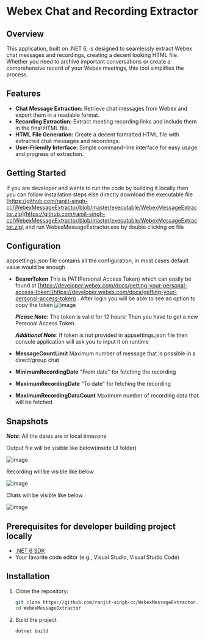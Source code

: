 # Webex Chat and Recording Extractor

## Overview

This application, built on .NET 6, is designed to seamlessly extract Webex chat messages and recordings, creating a decent looking HTML file. Whether you need to archive important conversations or create a comprehensive record of your Webex meetings, this tool simplifies the process.

## Features

- **Chat Message Extraction:** Retrieve chat messages from Webex and export them in a readable format.
- **Recording Extraction:** Extract meeting recording links and include them in the final HTML file.
- **HTML File Generation:** Create a decent formatted HTML file with extracted chat messages and recordings.
- **User-Friendly Interface:** Simple command-line interface for easy usage and progress of extraction.

## Getting Started

If you are developer and wants to run the code by building it locally then you can follow installation steps else directly download the executable file [https://github.com/ranjit-singh-cc/WebexMessageExtractor/blob/master/executable/WebexMessageExtractor.zip](https://github.com/ranjit-singh-cc/WebexMessageExtractor/blob/master/executable/WebexMessageExtractor.zip) and run WebexMessageExtractor.exe by double clicking on file

## Configuration

appsettings.json file contains all the configuration, in most cases default value would be enough

- **BearerToken** This is PAT(Personal Access Token) which can easily be found at [https://developer.webex.com/docs/getting-your-personal-access-token](https://developer.webex.com/docs/getting-your-personal-access-token) . After login you will be able to see an option to copy the token
  ![image](https://github.com/ranjit-singh-cc/WebexMessageExtractor/assets/4026661/31e623a6-2867-4f8e-a09f-b2d2cad139f8)

  ***Please Note***: The token is valid for 12 hours! Then you have to get a new Personal Access Token.

  ***Additional Note***: If token is not provided in appsettings.json file then console application will ask you to input it on runtime

- **MessageCountLimit** Maximum number of message that is possible in a direct/group chat
- **MinimumRecordingDate** "From date" for fetching the recording
- **MaximumRecordingDate** "To date" for fetching the recording
- **MaximumRecordingDataCount** Maximum number of recording data that will be fetched

## Snapshots
***Note***: All the dates are in local timezone

Output file will be visible like below(inside UI folder)

![image](https://github.com/ranjit-singh-cc/WebexMessageExtractor/assets/4026661/4499d39b-7e43-4d02-96f3-987ace067fd4)


Recording will be visible like below

![image](https://github.com/ranjit-singh-cc/WebexMessageExtractor/assets/4026661/f2c01d9d-ae24-484e-81d8-9d3c1d7eddb2)

Chats will be visible like below

![image](https://github.com/ranjit-singh-cc/WebexMessageExtractor/assets/4026661/5a1c7d61-5577-40be-bdd7-95725096a27c)


## Prerequisites for developer building project locally

- [.NET 6 SDK](https://dotnet.microsoft.com/download)
- Your favorite code editor (e.g., Visual Studio, Visual Studio Code)

## Installation

1. Clone the repository:

   ```bash
   git clone https://github.com/ranjit-singh-cc/WebexMessageExtractor.git
   cd WebexMessageExtractor
2. Build the project

   ```bash
   dotnet build

